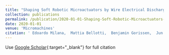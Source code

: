 ```yaml
---
title: "Shaping Soft Robotic Microactuators by Wire Electrical Discharge Grinding"
collection: publications
permalink: /publication/2020-01-01-Shaping-Soft-Robotic-Microactuators-by-Wire-Electrical-Discharge-Grinding
date: 2020-01-01
venue: 'Micromachines'
citation: ' Edoardo Milana,  Mattia Bellotti,  Benjamin Gorissen,  Jun Qian,  Micha{\&quot;e}l De,  Dominiek Reynaerts, &quot;Shaping Soft Robotic Microactuators by Wire Electrical Discharge Grinding.&quot; Micromachines, 2020.'
---
```

Use [Google Scholar](https://scholar.google.com/scholar?q=Shaping+Soft+Robotic+Microactuators+by+Wire+Electrical+Discharge+Grinding){:target="_blank"} for full citation